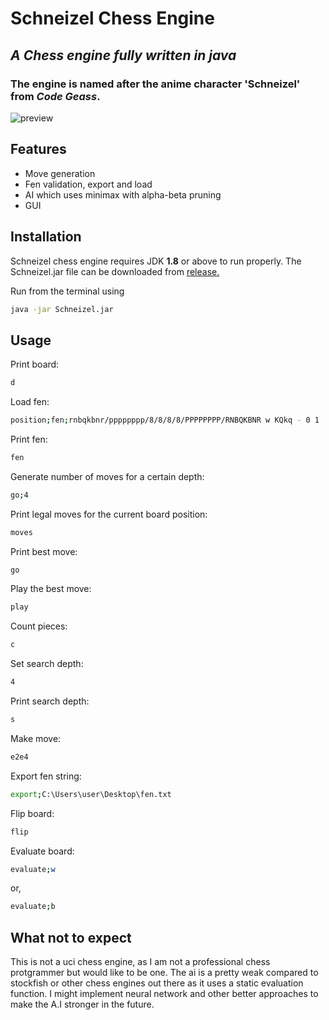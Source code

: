 # Schneizel Chess Engine
## _A Chess engine fully written in java_

### The engine is named after the anime character 'Schneizel'  from _Code Geass_.

![preview](https://th.bing.com/th/id/OIP.NKXiAdDtxuKTSJGvcT_A2QHaEK?w=266&h=180&c=7&r=0&o=5&pid=1.7)

## Features

- Move generation
- Fen validation, export and load
- AI which uses minimax with alpha-beta pruning
- GUI

## Installation
Schneizel chess engine requires JDK **1.8** or above to run properly.
The Schneizel.jar file can be downloaded from [release.](https://github.com/mubashirtanveerayon/Schneizel-Chess-Engine/releases)

Run from the terminal using

```sh
java -jar Schneizel.jar
```

## Usage

Print board:

```sh
d
```

Load fen:

```sh
position;fen;rnbqkbnr/pppppppp/8/8/8/8/PPPPPPPP/RNBQKBNR w KQkq - 0 1
```

Print fen:

```sh
fen
```

Generate number of moves for a certain depth:

```sh
go;4
```
Print legal moves for the current board position:

```sh
moves
```

Print best move:

```sh
go
```

Play the best move:

```sh
play
```

Count pieces:
```sh
c
```

Set search depth:

```sh
4
```

Print search depth:

```sh
s
```

Make move:

```sh
e2e4
```

Export fen string:

```sh
export;C:\Users\user\Desktop\fen.txt
```

Flip board:

```sh
flip
```

Evaluate board:

```sh
evaluate;w
```

or,

```sh
evaluate;b
```

## What not to expect
This is not a uci chess engine, as I am not a professional chess protgrammer but would like to be one. The ai is a pretty weak compared to stockfish or other chess engines out there as it uses a static evaluation function. I might implement neural network and other better approaches to make the A.I stronger in the future.
